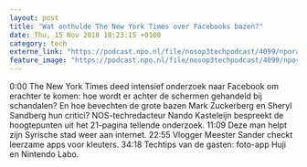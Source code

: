 ```yaml
---
layout: post
title: "Wat onthulde The New York Times over Facebooks bazen?"
date: Thu, 15 Nov 2018 18:23:15 +0100
category: tech
externe_link: "https://podcast.npo.nl/file/nosop3techpodcast/4099/nporadio1_nosop3techpodcast_20181115_wat-onthulde-the-new-york-times-over-facebooks-bazen.mp3"
feature_image: "https://podcast.npo.nl/file/nosop3techpodcast/4099/nporadio1_nosop3techpodcast_20181115_wat-onthulde-the-new-york-times-over-facebooks-bazen.mp3"
---
```


0:00 The New York Times deed intensief onderzoek naar Facebook om erachter te komen: hoe wordt er achter de schermen gehandeld bij schandalen? En hoe bevechten de grote bazen Mark Zuckerberg en Sheryl Sandberg hun critici? NOS-techredacteur Nando Kasteleijn bespreekt de hoogtepunten uit het 21-pagina tellende onderzoek.
11:09 Deze man helpt zijn Syrische stad weer aan internet.
22:55 Vlogger Meester Sander checkt leerzame apps voor kleuters.
34:18 Techtips van de gasten: foto-app Huji en Nintendo Labo.<img src="http://feeds.feedburner.com/~r/nosop3-tech-podcast/~4/JGWrCHwB28Q" height="1" width="1" alt=""/>
